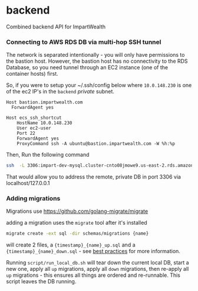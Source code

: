 
#



# backend
Combined backend API for ImpartWealth


### Connecting to AWS RDS DB via multi-hop SSH tunnel
The network is separated intentionally - you will only have permissions to the
bastion host.  However, the bastion host has no connectivity to the RDS Database,
so you need tunnel through an EC2 instance (one of the container hosts) first.

So, if you were to setup your ~/.ssh/config below where `10.0.148.230` is one of
the ec2 IP's in the `backend` _private_ subnet.

``` 
Host bastion.impartwealth.com
  ForwardAgent yes

Host ecs_ssh_shortcut
    HostName 10.0.148.230
    User ec2-user
    Port 22
    ForwardAgent yes
    ProxyCommand ssh -A ubuntu@bastion.impartwealth.com -W %h:%p
```

Then, Run the following command 
```bash
ssh  -L 3306:impart-dev-mysql.cluster-cnto08jmowe9.us-east-2.rds.amazonaws.com:3306 ecs_ssh_shortcut
```

That would allow you to address the remote, private DB in port 3306 
via localhost/127.0.0.1

### Adding migrations

Migrations use https://github.com/golang-migrate/migrate 

adding a migration uses the `migrate` tool after it's installed
```bash
migrate create -ext sql -dir schemas/migrations {name}
```

will create 2 files, a `{timestamp}_{name}_up.sql` and a `{timestamp}_{name}_down.sql` - see
[best practices](https://github.com/golang-migrate/migrate/blob/master/MIGRATIONS.md) for more information.

Running `script/run_local_db.sh` will tear down the current local DB,
start a new one, apply all `up` migrations, apply all `down` migrations, then
re-apply all `up` migrations - this ensures all things are ordered and re-runnable.
This script leaves the DB running.
